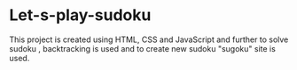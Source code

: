 # Let-s-play-sudoku
This project is created using HTML, CSS and JavaScript and further to solve sudoku , backtracking is used and to create new sudoku "sugoku" site is used.
